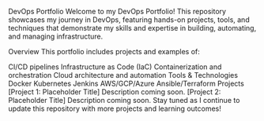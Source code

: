 DevOps Portfolio
Welcome to my DevOps Portfolio! This repository showcases my journey in DevOps, featuring hands-on projects, tools, and techniques that demonstrate my skills and expertise in building, automating, and managing infrastructure.

Overview
This portfolio includes projects and examples of:

CI/CD pipelines
Infrastructure as Code (IaC)
Containerization and orchestration
Cloud architecture and automation
Tools & Technologies
Docker
Kubernetes
Jenkins
AWS/GCP/Azure
Ansible/Terraform
Projects
[Project 1: Placeholder Title]
Description coming soon.
[Project 2: Placeholder Title]
Description coming soon.
Stay tuned as I continue to update this repository with more projects and learning outcomes!
